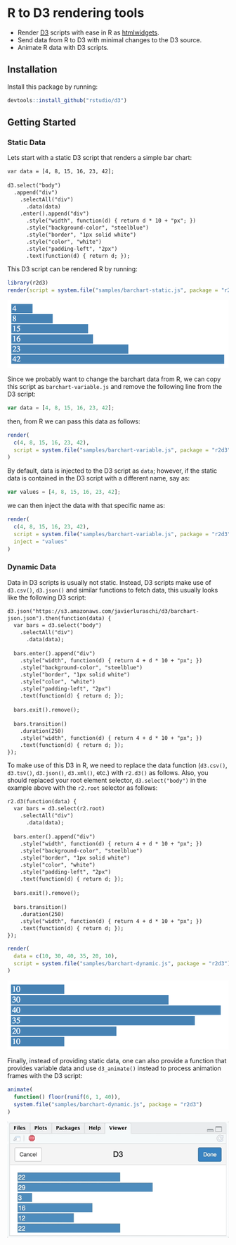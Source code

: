 R to D3 rendering tools
================

-   Render [D3](https://d3js.org/) scripts with ease in R as [htmlwidgets](https://www.htmlwidgets.org/).
-   Send data from R to D3 with minimal changes to the D3 source.
-   Animate R data with D3 scripts.

Installation
------------

Install this package by running:

``` r
devtools::install_github("rstudio/d3")
```

Getting Started
---------------

### Static Data

Lets start with a static D3 script that renders a simple bar chart:

    var data = [4, 8, 15, 16, 23, 42];

    d3.select("body")
      .append("div")
        .selectAll("div")
          .data(data)
        .enter().append("div")
          .style("width", function(d) { return d * 10 + "px"; })
          .style("background-color", "steelblue")
          .style("border", "1px solid white")
          .style("color", "white")
          .style("padding-left", "2px")
          .text(function(d) { return d; });

This D3 script can be rendered R by running:

``` r
library(r2d3)
render(script = system.file("samples/barchart-static.js", package = "r2d3"))
```

![](tools/README/d3-static.png)

Since we probably want to change the barchart data from R, we can copy this script as `barchart-variable.js` and remove the following line from the D3 script:

``` js
var data = [4, 8, 15, 16, 23, 42];
```

then, from R we can pass this data as follows:

``` r
render(
  c(4, 8, 15, 16, 23, 42),
  script = system.file("samples/barchart-variable.js", package = "r2d3")
)
```

By default, data is injected to the D3 script as `data`; however, if the static data is contained in the D3 script with a different name, say as:

``` js
var values = [4, 8, 15, 16, 23, 42];
```

we can then inject the data with that specific name as:

``` r
render(
  c(4, 8, 15, 16, 23, 42),
  script = system.file("samples/barchart-variable.js", package = "r2d3"),
  inject = "values"
)
```

### Dynamic Data

Data in D3 scripts is usually not static. Instead, D3 scripts make use of `d3.csv()`, `d3.json()` and similar functions to fetch data, this usually looks like the following D3 script:

    d3.json("https://s3.amazonaws.com/javierluraschi/d3/barchart-json.json").then(function(data) {
      var bars = d3.select("body")
        .selectAll("div")
          .data(data);
          
      bars.enter().append("div")
        .style("width", function(d) { return 4 + d * 10 + "px"; })
        .style("background-color", "steelblue")
        .style("border", "1px solid white")
        .style("color", "white")
        .style("padding-left", "2px")
        .text(function(d) { return d; });
      
      bars.exit().remove();
      
      bars.transition()
        .duration(250)
        .style("width", function(d) { return 4 + d * 10 + "px"; })
        .text(function(d) { return d; });
    });

To make use of this D3 in R, we need to replace the data function (`d3.csv()`, `d3.tsv()`, `d3.json()`, `d3.xml()`, etc.) with `r2.d3()` as follows. Also, you should replaced your root element selector, `d3.select("body")` in the example above with the `r2.root` selector as follows:

    r2.d3(function(data) {
      var bars = d3.select(r2.root)
        .selectAll("div")
          .data(data);
          
      bars.enter().append("div")
        .style("width", function(d) { return 4 + d * 10 + "px"; })
        .style("background-color", "steelblue")
        .style("border", "1px solid white")
        .style("color", "white")
        .style("padding-left", "2px")
        .text(function(d) { return d; });
      
      bars.exit().remove();
      
      bars.transition()
        .duration(250)
        .style("width", function(d) { return 4 + d * 10 + "px"; })
        .text(function(d) { return d; });
    });

``` r
render(
  data = c(10, 30, 40, 35, 20, 10),
  script = system.file("samples/barchart-dynamic.js", package = "r2d3")
)
```

![](tools/README/d3-variable.png)

Finally, instead of providing static data, one can also provide a function that provides variable data and use `d3_animate()` instead to process animation frames with the D3 script:

``` r
animate(
  function() floor(runif(6, 1, 40)),
  system.file("samples/barchart-dynamic.js", package = "r2d3")
)
```

![](tools/README/d3-animate.gif)
